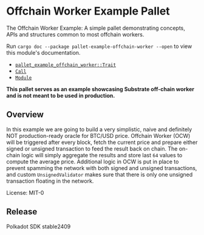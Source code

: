 <!-- markdown-link-check-disable -->
# Offchain Worker Example Pallet

The Offchain Worker Example: A simple pallet demonstrating
concepts, APIs and structures common to most offchain workers.

Run `cargo doc --package pallet-example-offchain-worker --open` to view this module's
documentation.

- [`pallet_example_offchain_worker::Trait`](./trait.Trait.html)
- [`Call`](./enum.Call.html)
- [`Module`](./struct.Module.html)

**This pallet serves as an example showcasing Substrate off-chain worker and is not meant to be
used in production.**

## Overview

In this example we are going to build a very simplistic, naive and definitely NOT
production-ready oracle for BTC/USD price.
Offchain Worker (OCW) will be triggered after every block, fetch the current price
and prepare either signed or unsigned transaction to feed the result back on chain.
The on-chain logic will simply aggregate the results and store last `64` values to compute
the average price.
Additional logic in OCW is put in place to prevent spamming the network with both signed
and unsigned transactions, and custom `UnsignedValidator` makes sure that there is only
one unsigned transaction floating in the network.

License: MIT-0


## Release

Polkadot SDK stable2409
